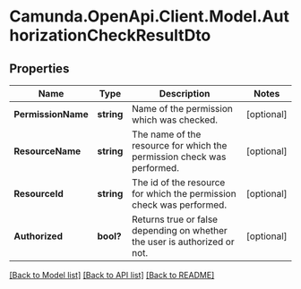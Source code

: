 # Camunda.OpenApi.Client.Model.AuthorizationCheckResultDto

## Properties

Name | Type | Description | Notes
------------ | ------------- | ------------- | -------------
**PermissionName** | **string** | Name of the permission which was checked. | [optional] 
**ResourceName** | **string** | The name of the resource for which the permission check was performed. | [optional] 
**ResourceId** | **string** | The id of the resource for which the permission check was performed. | [optional] 
**Authorized** | **bool?** | Returns true or false depending on whether the user is authorized or not. | [optional] 

[[Back to Model list]](../README.md#documentation-for-models) [[Back to API list]](../README.md#documentation-for-api-endpoints) [[Back to README]](../README.md)

